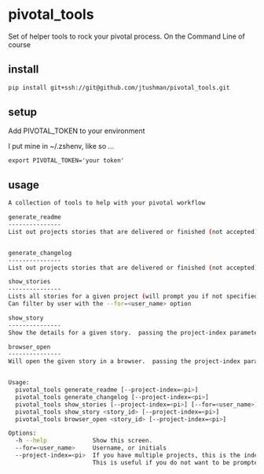 pivotal_tools
=============

Set of helper tools to rock your pivotal process.  On the Command Line of course


install
-------

```bash
pip install git+ssh://git@github.com/jtushman/pivotal_tools.git
```


setup
-----
Add PIVOTAL_TOKEN to your environment

I put mine in ~/.zshenv, like so ...

`export PIVOTAL_TOKEN='your token'`

usage
-----

```bash
A collection of tools to help with your pivotal workflow

generate_readme
---------------
List out projects stories that are delivered or finished (not accepted), including description


generate_changelog
---------------
List out projects stories that are delivered or finished (not accepted), titles only

show_stories
---------------
Lists all stories for a given project (will prompt you if not specified)
Can filter by user with the --for=<user_name> option

show_story
---------------
Show the details for a given story.  passing the project-index parameter will make it faster

browser_open
---------------
Will open the given story in a browser.  passing the project-index parameter will make it faster


Usage:
  pivotal_tools generate_readme [--project-index=<pi>]
  pivotal_tools generate_changelog [--project-index=<pi>]
  pivotal_tools show_stories [--project-index=<pi>] [--for=<user_name>]
  pivotal_tools show_story <story_id> [--project-index=<pi>]
  pivotal_tools browser_open <story_id> [--project-index=<pi>]

Options:
  -h --help             Show this screen.
  --for=<user_name>     Username, or initials
  --project-index=<pi>  If you have multiple projects, this is the index that the project shows up in my prompt
                        This is useful if you do not want to be prompted, and then you can pipe the output
```
